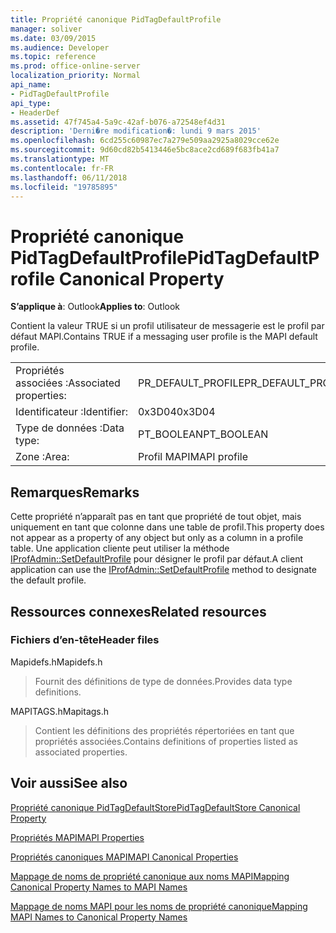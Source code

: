 ```yaml
---
title: Propriété canonique PidTagDefaultProfile
manager: soliver
ms.date: 03/09/2015
ms.audience: Developer
ms.topic: reference
ms.prod: office-online-server
localization_priority: Normal
api_name:
- PidTagDefaultProfile
api_type:
- HeaderDef
ms.assetid: 47f745a4-5a9c-42af-b076-a72548ef4d31
description: 'Derni�re modification�: lundi 9 mars 2015'
ms.openlocfilehash: 6cd255c60987ec7a279e509aa2925a8029cce62e
ms.sourcegitcommit: 9d60cd82b5413446e5bc8ace2cd689f683fb41a7
ms.translationtype: MT
ms.contentlocale: fr-FR
ms.lasthandoff: 06/11/2018
ms.locfileid: "19785895"
---
```

# <a name="pidtagdefaultprofile-canonical-property"></a><span data-ttu-id="ac8b6-103">Propriété canonique PidTagDefaultProfile</span><span class="sxs-lookup"><span data-stu-id="ac8b6-103">PidTagDefaultProfile Canonical Property</span></span>

  
  
<span data-ttu-id="ac8b6-104">**S’applique à**: Outlook</span><span class="sxs-lookup"><span data-stu-id="ac8b6-104">**Applies to**: Outlook</span></span> 
  
<span data-ttu-id="ac8b6-105">Contient la valeur TRUE si un profil utilisateur de messagerie est le profil par défaut MAPI.</span><span class="sxs-lookup"><span data-stu-id="ac8b6-105">Contains TRUE if a messaging user profile is the MAPI default profile.</span></span>
  
|||
|:-----|:-----|
|<span data-ttu-id="ac8b6-106">Propriétés associées :</span><span class="sxs-lookup"><span data-stu-id="ac8b6-106">Associated properties:</span></span>  <br/> |<span data-ttu-id="ac8b6-107">PR_DEFAULT_PROFILE</span><span class="sxs-lookup"><span data-stu-id="ac8b6-107">PR_DEFAULT_PROFILE</span></span>  <br/> |
|<span data-ttu-id="ac8b6-108">Identificateur :</span><span class="sxs-lookup"><span data-stu-id="ac8b6-108">Identifier:</span></span>  <br/> |<span data-ttu-id="ac8b6-109">0x3D04</span><span class="sxs-lookup"><span data-stu-id="ac8b6-109">0x3D04</span></span>  <br/> |
|<span data-ttu-id="ac8b6-110">Type de données :</span><span class="sxs-lookup"><span data-stu-id="ac8b6-110">Data type:</span></span>  <br/> |<span data-ttu-id="ac8b6-111">PT_BOOLEAN</span><span class="sxs-lookup"><span data-stu-id="ac8b6-111">PT_BOOLEAN</span></span>  <br/> |
|<span data-ttu-id="ac8b6-112">Zone :</span><span class="sxs-lookup"><span data-stu-id="ac8b6-112">Area:</span></span>  <br/> |<span data-ttu-id="ac8b6-113">Profil MAPI</span><span class="sxs-lookup"><span data-stu-id="ac8b6-113">MAPI profile</span></span>  <br/> |
   
## <a name="remarks"></a><span data-ttu-id="ac8b6-114">Remarques</span><span class="sxs-lookup"><span data-stu-id="ac8b6-114">Remarks</span></span>

<span data-ttu-id="ac8b6-115">Cette propriété n’apparaît pas en tant que propriété de tout objet, mais uniquement en tant que colonne dans une table de profil.</span><span class="sxs-lookup"><span data-stu-id="ac8b6-115">This property does not appear as a property of any object but only as a column in a profile table.</span></span> <span data-ttu-id="ac8b6-116">Une application cliente peut utiliser la méthode [IProfAdmin::SetDefaultProfile](iprofadmin-setdefaultprofile.md) pour désigner le profil par défaut.</span><span class="sxs-lookup"><span data-stu-id="ac8b6-116">A client application can use the [IProfAdmin::SetDefaultProfile](iprofadmin-setdefaultprofile.md) method to designate the default profile.</span></span> 
  
## <a name="related-resources"></a><span data-ttu-id="ac8b6-117">Ressources connexes</span><span class="sxs-lookup"><span data-stu-id="ac8b6-117">Related resources</span></span>

### <a name="header-files"></a><span data-ttu-id="ac8b6-118">Fichiers d’en-tête</span><span class="sxs-lookup"><span data-stu-id="ac8b6-118">Header files</span></span>

<span data-ttu-id="ac8b6-119">Mapidefs.h</span><span class="sxs-lookup"><span data-stu-id="ac8b6-119">Mapidefs.h</span></span>
  
> <span data-ttu-id="ac8b6-120">Fournit des définitions de type de données.</span><span class="sxs-lookup"><span data-stu-id="ac8b6-120">Provides data type definitions.</span></span>
    
<span data-ttu-id="ac8b6-121">MAPITAGS.h</span><span class="sxs-lookup"><span data-stu-id="ac8b6-121">Mapitags.h</span></span>
  
> <span data-ttu-id="ac8b6-122">Contient les définitions des propriétés répertoriées en tant que propriétés associées.</span><span class="sxs-lookup"><span data-stu-id="ac8b6-122">Contains definitions of properties listed as associated properties.</span></span>
    
## <a name="see-also"></a><span data-ttu-id="ac8b6-123">Voir aussi</span><span class="sxs-lookup"><span data-stu-id="ac8b6-123">See also</span></span>



[<span data-ttu-id="ac8b6-124">Propriété canonique PidTagDefaultStore</span><span class="sxs-lookup"><span data-stu-id="ac8b6-124">PidTagDefaultStore Canonical Property</span></span>](pidtagdefaultstore-canonical-property.md)


[<span data-ttu-id="ac8b6-125">Propriétés MAPI</span><span class="sxs-lookup"><span data-stu-id="ac8b6-125">MAPI Properties</span></span>](mapi-properties.md)
  
[<span data-ttu-id="ac8b6-126">Propriétés canoniques MAPI</span><span class="sxs-lookup"><span data-stu-id="ac8b6-126">MAPI Canonical Properties</span></span>](mapi-canonical-properties.md)
  
[<span data-ttu-id="ac8b6-127">Mappage de noms de propriété canonique aux noms MAPI</span><span class="sxs-lookup"><span data-stu-id="ac8b6-127">Mapping Canonical Property Names to MAPI Names</span></span>](mapping-canonical-property-names-to-mapi-names.md)
  
[<span data-ttu-id="ac8b6-128">Mappage de noms MAPI pour les noms de propriété canonique</span><span class="sxs-lookup"><span data-stu-id="ac8b6-128">Mapping MAPI Names to Canonical Property Names</span></span>](mapping-mapi-names-to-canonical-property-names.md)

